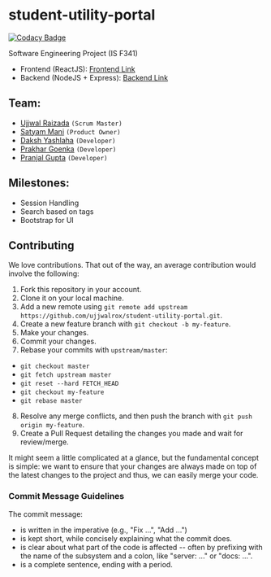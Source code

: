 # student-utility-portal

[![Codacy Badge](https://api.codacy.com/project/badge/Grade/c0a284533a90452d9b65230ccd5dac1c)](https://app.codacy.com/app/ujjwalrox/student-utility-portal?utm_source=github.com&utm_medium=referral&utm_content=ujjwalrox/student-utility-portal&utm_campaign=Badge_Grade_Dashboard)

Software Engineering Project (IS F341)<br>

* Frontend (ReactJS): [Frontend Link](https://student-util.herokuapp.com/)
* Backend (NodeJS + Express): [Backend Link](https://sup-express.herokuapp.com/)


## Team:
* [Ujjwal Raizada](https://github.com/ujjwalrox) `(Scrum Master)`
* [Satyam Mani](https://github.com/sat13mani)   `(Product Owner)`
* [Daksh Yashlaha](https://github.com/tufty-123) `(Developer)`
* [Prakhar Goenka](https://github.com/PrakharGoenka) `(Developer)`
* [Pranjal Gupta](https://github.com/PranjalGupta2199) `(Developer)`

## Milestones:

* Session Handling
* Search based on tags
* Bootstrap for UI


## Contributing

We love contributions. That out of the way, an average
contribution would involve the following:

1. Fork this repository in your account.
2. Clone it on your local machine.
3. Add a new remote using `git remote add upstream https://github.com/ujjwalrox/student-utility-portal.git`.
4. Create a new feature branch with `git checkout -b my-feature`.
5. Make your changes.
6. Commit your changes.
7. Rebase your commits with `upstream/master`:
  - `git checkout master`
  - `git fetch upstream master`
  - `git reset --hard FETCH_HEAD`
  - `git checkout my-feature`
  - `git rebase master`
8. Resolve any merge conflicts, and then push the branch with `git push origin my-feature`.
9. Create a Pull Request detailing the changes you made and wait for review/merge.

It might seem a little complicated at a glance, but the fundamental concept is simple: we
want to ensure that your changes are always made on top of the latest changes to the
project and thus, we can easily merge your code.

### Commit Message Guidelines

The commit message:

- is written in the imperative (e.g., "Fix ...", "Add ...")
- is kept short, while concisely explaining what the commit does.
- is clear about what part of the code is affected -- often by prefixing with the name of the subsystem and a colon, like "server: ..." or "docs: ...".
- is a complete sentence, ending with a period.
